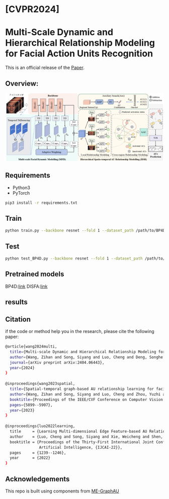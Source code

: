 # \[CVPR2024\]
# Multi-Scale Dynamic and Hierarchical Relationship Modeling for Facial Action Units Recognition

This is an official release of the [Paper](https://arxiv.org/abs/2404.06443).

## Overview:
![overview](pic/overview.png)

## Requirements
- Python3
- PyTorch
```bash
pip3 install -r requirements.txt
```
## Train
```bash
python train.py --backbone resnet --fold 1 --dataset_path /path/to/BP4D_dataset/ 
```
## Test
```bash
python test_BP4D.py --backbone resnet --fold 1 --dataset_path /path/to/BP4D_dataset/ --resume /path/to/best_model_fold1.pth --evaluate
```

## Pretrained models
BP4D:[link](https://drive.google.com/drive/folders/1x7yGohNVuvKqltMIYGCkha_hwgsOPK4q?usp=sharing)
DISFA:[link](https://drive.google.com/drive/folders/1W41xV7GXjCe_KU_dbKH-F5zcNoan5yan?usp=sharing)

## results

## Citation
if the code or method help you in the research, please cite the following paper:
```bash
@article{wang2024multi,
  title={Multi-scale Dynamic and Hierarchical Relationship Modeling for Facial Action Units Recognition},
  author={Wang, Zihan and Song, Siyang and Luo, Cheng and Deng, Songhe and Xie, Weicheng and Shen, Linlin},
  journal={arXiv preprint arXiv:2404.06443},
  year={2024}
}

@inproceedings{wang2023spatial,
  title={Spatial-temporal graph-based AU relationship learning for facial action unit detection},
  author={Wang, Zihan and Song, Siyang and Luo, Cheng and Zhou, Yuzhi and Wu, Shiling and Xie, Weicheng and Shen, Linlin},
  booktitle={Proceedings of the IEEE/CVF Conference on Computer Vision and Pattern Recognition},
  pages={5899--5907},
  year={2023}
}

@inproceedings{luo2022learning,
  title     = {Learning Multi-dimensional Edge Feature-based AU Relation Graph for Facial Action Unit Recognition},
  author    = {Luo, Cheng and Song, Siyang and Xie, Weicheng and Shen, Linlin and Gunes, Hatice},
  booktitle = {Proceedings of the Thirty-First International Joint Conference on
               Artificial Intelligence, {IJCAI-22}},
  pages     = {1239--1246},
  year      = {2022}
}
```
## Acknowledgements
This repo is built using components from  [ME-GraphAU](https://github.com/CVI-SZU/ME-GraphAU)

